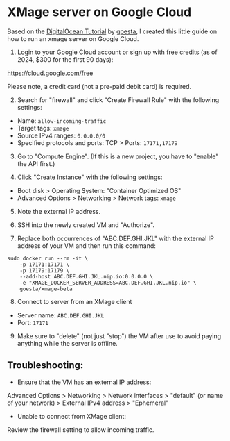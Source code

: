 # XMage server on Google Cloud

Based on the [DigitalOcean Tutorial](https://github.com/goesta/docker-xmage-alpine/wiki/DigitalOcean-Tutorial) by [goesta](https://github.com/goesta), I created this little guide on how to run an xmage server on Google Cloud.

1. Login to your Google Cloud account or sign up with free credits (as of 2024, $300 for the first 90 days):
   
https://cloud.google.com/free

Please note, a credit card (not a pre-paid debit card) is required.

2. Search for "firewall" and click "Create Firewall Rule" with the following settings:
* Name: `allow-incoming-traffic`
* Target tags: `xmage`
* Source IPv4 ranges: `0.0.0.0/0`
* Specified protocols and ports: TCP > Ports: `17171,17179`

3. Go to "Compute Engine". (If this is a new project, you have to "enable" the API first.)

4. Click "Create Instance" with the following settings:
* Boot disk > Operating System: "Container Optimized OS"
* Advanced Options > Networking > Network tags: `xmage`

5. Note the external IP address.

6. SSH into the newly created VM and "Authorize".

7. Replace both occurrences of "ABC.DEF.GHI.JKL" with the external IP address of your VM and then run this command:

```
sudo docker run --rm -it \
    -p 17171:17171 \
    -p 17179:17179 \
    --add-host ABC.DEF.GHI.JKL.nip.io:0.0.0.0 \
    -e "XMAGE_DOCKER_SERVER_ADDRESS=ABC.DEF.GHI.JKL.nip.io" \
    goesta/xmage-beta
```

8. Connect to server from an XMage client
* Server name: `ABC.DEF.GHI.JKL`
* Port: `17171`

9. Make sure to "delete" (not just "stop") the VM after use to avoid paying anything while the server is offline.


## Troubleshooting:

* Ensure that the VM has an external IP address:

Advanced Options > Networking > Network interfaces > "default" (or name of your network) > External IPv4 address > "Ephemeral"

* Unable to connect from XMage client:

Review the firewall setting to allow incoming traffic.
